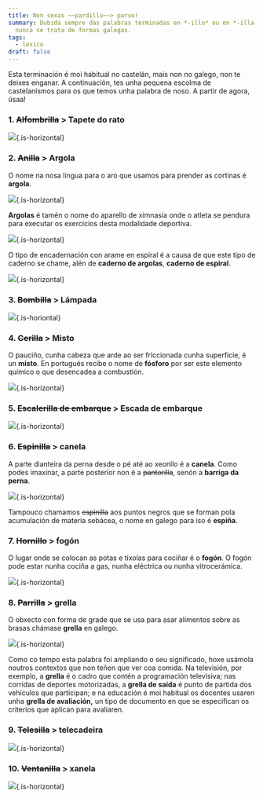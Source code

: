 ```yaml
---
title: Non sexas ~~pardillo~~> parvo!
summary: Dubida sempre das palabras terminadas en *-illo* ou en *-illa.* Case
  nunca se trata de formas galegas.
tags:
  - lexico
draft: false
---
```

Esta terminación é moi habitual no castelán, mais non no galego, non te deixes enganar. A continuación, tes unha pequena escolma de castelanismos para os que temos unha palabra de noso. A partir de agora, úsaa!

### 1. ~~Alfombrilla~~ > Tapete do rato

![](/img/tapete_do_rato.jpg){.is-horizontal}

### 2. ~~Anilla~~ > Argola

O nome na nosa lingua para o aro que usamos para prender as cortinas é **argola**.

![](/img/argola_cortina.jpg){.is-horizontal}

**Argolas** é tamén o nome do aparello de ximnasia onde o atleta se pendura para executar os exercicios desta modalidade deportiva.

![](/img/argolas_deporte.jpg){.is-horizontal}

O tipo de encadernación con arame en espiral é a causa de que este tipo de caderno se chame, alén de **caderno de argolas**, **caderno de espiral**.

![](/img/caderno_espiral.jpg){.is-horizontal}

### 3. ~~Bombilla~~ > Lámpada

![](/img/lampada.jpg){.is-horiontal}

### 4. ~~Cerilla~~ > Misto

O pauciño, cunha cabeza que arde ao ser friccionada cunha superficie, é un **misto**. En portugués recibe o nome de **fósforo** por ser este elemento químico o que desencadea a combustión.

![](/img/misto.jpg){.is-horizontal}

### 5. ~~Escalerilla de embarque~~ > Escada de embarque

![](/img/escada_embarque.jpg){.is-horizontal}

### 6. ~~Espinilla~~ > canela

A parte dianteira da perna desde o pé até ao xeonllo é a **canela**. Como podes imaxinar, a parte posterior non é a ~~pantorilla~~, senón a **barriga da perna**.

![](/img/barriga_da_perna.jpg){.is-horizontal}

Tampouco chamamos ~~espinilla~~ aos puntos negros que se forman pola acumulación de materia sebácea, o nome en galego para iso é **espiña**.

### 7. ~~Hornillo~~ > fogón

O lugar onde se colocan as potas e tixolas para cociñar é o **fogón**. O fogón pode estar nunha cociña a gas, nunha eléctrica ou nunha vitrocerámica.

![](/img/fogon.jpg){.is-horizontal}

### 8. ~~Parrilla~~ > grella

O obxecto con forma de grade que se usa para asar alimentos sobre as brasas chámase **grella** en galego.

![](/img/grella_churrasco.jpg){.is-horizontal}

Como co tempo esta palabra foi ampliando o seu significado, hoxe usámola noutros contextos que non teñen que ver coa comida. Na televisión, por exemplo, a **grella** é o cadro que contén a programación televisiva; nas corridas de deportes motorizadas, a **grella de saída** é punto de partida dos vehículos que participan; e na educación é moi habitual os docentes usaren unha **grella de avaliación,** un tipo de documento en que se especifican os criterios que aplican para avaliaren.

### 9. ~~Telesilla~~ > telecadeira

![](/img/telecadeira.jpg){.is-horizontal}

### 10. ~~Ventanilla~~ > xanela

![](/img/xanela.jpg){.is-horizontal}